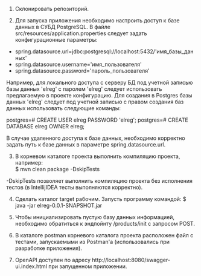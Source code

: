 1. Склонировать репозиторий.

2. Для запуска приложения необходимо настроить доступ к базе данных в СУБД PostgreSQL.
В файле src/resources/application.properties следует задать конфигурационные параметры:
- spring.datasource.url=jdbc:postgresql://localhost:5432/'имя_базы_данных'
- spring.datasource.username='имя_пользователя'
- spring.datasource.password='пароль_пользователя'

Например, для локального доступа с серверу БД под учетной записью базы данных 'elreg'
с паролем 'elreg' следует использовать предлагаемую в проекте конфигурацию. Для создания
в Postgres базы данных 'elreg' следует под учетной записью с правом создания баз данных
использовать следующие команды:

postgres=# CREATE USER elreg PASSWORD 'elreg';
postgres=# CREATE DATABASE elreg OWNER elreg;

В случае удаленного доступа к базе данных, необходимо корректно задать путь к базе данных в
параметре spring.datasource.url.

3. В корневом каталоге проекта выполнить компиляцию проекта, например:  
$ mvn clean package -DskipTests
 
-DskipTests позволяет выполнить компиляцию проекта без исполнения тестов (в IntellijIDEA тесты выполняются корректно).


4. Сделать каталог target рабочим. Запусть программу командой:
$ java -jar elreg-0.0.1-SNAPSHOT.jar

5. Чтобы инициализировать пустую базу данных информацией, необходимо обратиться к эндпойнту /products/init с запросом
POST. 

6. В каталоге postman корневого каталога проекта расположен файл с тестами, запускаемыми из Postman'a (использовались
при разработке приложения).

7. OpenAPI доступен по адресу http://localhost:8080/swagger-ui.index.html при запущенном приложении.
